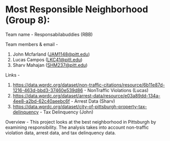 # Most Responsible Neighborhood (Group 8):

Team name - Responsabilabuddies (RBB) 

Team members & email -
1. John Mcfarland (JAM1148@pitt.edu)
2. Lucas Campos (LKC41@pitt.edu)
3. Sharv Mahajan (SHM237@pitt.edu)

Links - 

1. https://data.wprdc.org/dataset/non-traffic-citations/resource/6b11e87d-1216-463d-bbd3-37460e539d86 - NonTraffic Violations (Lucas)
2. https://data.wprdc.org/dataset/arrest-data/resource/e03a89dd-134a-4ee8-a2bd-62c40aeebc6f - Arrest Data (Sharv)
3. https://data.wprdc.org/dataset/city-of-pittsburgh-property-tax-delinquency - Tax Delinquency (John)

Overview - This project looks at the best neighborhood in Pittsburgh by examining responsibility. The analysis takes into account non-traffic violation data, arrest data, and tax delinquency data.

